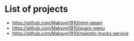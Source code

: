 # List of projects
* https://github.com/Maksym1910/mini-steam
* https://github.com/Maksym1910/puaro-menu
* https://github.com/Maksym1910/majestic-trucks-service
